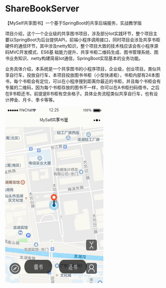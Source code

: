 # ShareBookServer
【MySelf共享图书】一个基于SpringBoot的共享后端服务，实战教学版

项目介绍，这个一个企业级的共享图书项目，涉及部分Iot实践环节，整个项目主要以SpringBoot为后台提供API，前端小程序调用接口，同时项目会涉及共享书柜硬件的通信环节，其中涉及netty知识，整个项目大致的技术栈应该会有小程序源码MVC开发模式、ES6基
础能力提升、共享书柜二维码生成、图书管理系统、图书业务知识、netty构建简易Iot通信，SpringBoot实现基本的业务功能。

业务具体介绍，本系统是一个共享图书的小程序项目，企业级，创业项目。类似共享自行车，投放自行车，本项目投放图书书柜（小型快递柜），书柜内部有24本图书，每个书柜会有定位，可以在小程序搜到距离你最近的书柜，并且每个书柜会有专属的二维码，因为每个书柜存放的图书不一样，你可以在A书柜扫码借书，之后在B书柜还书，前提是B书柜有空余格子。具体业务流程类似共享自行车，也有设计押金、月卡、季卡等等。

![Image](https://raw.githubusercontent.com/UncleCatMySelf/img-myself/master/img/%E5%85%B1%E4%BA%AB%E5%9B%BE%E4%B9%A6/%E5%85%B1%E4%BA%AB%E5%9B%BE%E4%B9%A6%E6%95%88%E6%9E%9C%E5%9B%BE.gif)
